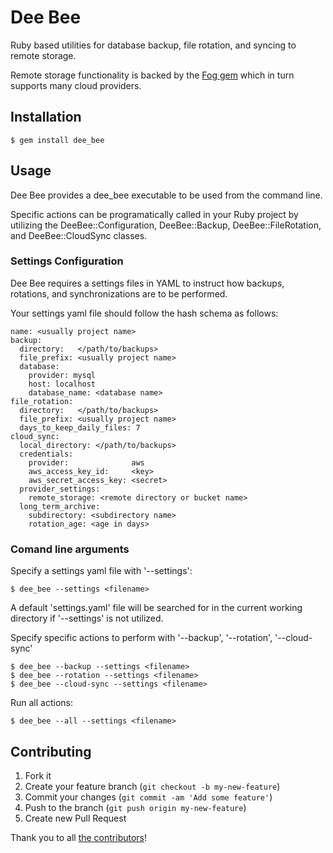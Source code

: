 # Dee Bee

Ruby based utilities for database backup, file rotation, and syncing to remote storage.

Remote storage functionality is backed by the [Fog gem](https://github.com/fog/fog) which in turn supports many cloud providers.


## Installation

    $ gem install dee_bee


## Usage

Dee Bee provides a dee_bee executable to be used from the command line.

Specific actions can be programatically called in your Ruby project by utilizing the DeeBee::Configuration, DeeBee::Backup, DeeBee::FileRotation, and DeeBee::CloudSync classes.


### Settings Configuration

Dee Bee requires a settings files in YAML to instruct how backups, rotations, and synchronizations are to be performed.

Your settings yaml file should follow the hash schema as follows:

	name: <usually project name>
	backup:
	  directory:   </path/to/backups>
	  file_prefix: <usually project name>
	  database:
	    provider: mysql
	    host: localhost
	    database_name: <database name>
	file_rotation:
	  directory:   </path/to/backups>
	  file_prefix: <usually project name>
	  days_to_keep_daily_files: 7
	cloud_sync:
	  local_directory: </path/to/backups>
	  credentials:
	    provider:              aws
	    aws_access_key_id:     <key>
	    aws_secret_access_key: <secret>
	  provider_settings:
	    remote_storage: <remote directory or bucket name>
	  long_term_archive:
	    subdirectory: <subdirectory name>
	    rotation_age: <age in days>


### Comand line arguments

Specify a settings yaml file with '--settings':

	$ dee_bee --settings <filename>

A default 'settings.yaml' file will be searched for in the current working directory if '--settings' is not utilized.


Specify specific actions to perform with '--backup', '--rotation', '--cloud-sync'

	$ dee_bee --backup --settings <filename>
	$ dee_bee --rotation --settings <filename>
	$ dee_bee --cloud-sync --settings <filename>

Run all actions:

	$ dee_bee --all --settings <filename>


## Contributing

1. Fork it
2. Create your feature branch (`git checkout -b my-new-feature`)
3. Commit your changes (`git commit -am 'Add some feature'`)
4. Push to the branch (`git push origin my-new-feature`)
5. Create new Pull Request

Thank you to all [the contributors](https://github.com/EnableLabs/dee_bee/contributors)!
